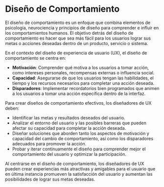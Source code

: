 # Diseño de Comportamiento

El diseño de comportamiento es un enfoque que combina elementos de psicología, neurociencia y principios de diseño para comprender e influir en los comportamientos humanos. El objetivo detrás del diseño de comportamiento es hacer que sea más fácil para los usuarios lograr sus metas o acciones deseadas dentro de un producto, servicio o sistema.

En el contexto del diseño de experiencia de usuario (UX), el diseño de comportamiento se centra en:

- **Motivación**: Comprender qué motiva a los usuarios a tomar acción, como intereses personales, recompensas externas o influencia social.
- **Capacidad**: Asegurarse de que los usuarios tengan las habilidades, el tiempo y los recursos necesarios para completar una acción deseada.
- **Disparadores**: Implementar recordatorios bien programados que animen a los usuarios a tomar una acción específica dentro de la interfaz.

Para crear diseños de comportamiento efectivos, los diseñadores de UX deben:

- Identificar las metas y resultados deseados del usuario.
- Analizar el entorno del usuario y las posibles barreras que pueden afectar su capacidad para completar la acción deseada.
- Diseñar soluciones que aborden tanto los aspectos de motivación y capacidad del cambio de comportamiento, así como los disparadores adecuados para promover la acción.
- Probar y iterar continuamente el diseño para comprender mejor el comportamiento del usuario y optimizar la participación.

Al centrarse en el diseño de comportamiento, los diseñadores de UX pueden crear experiencias más atractivas y amigables para el usuario que en última instancia promueven la satisfacción del usuario y aumentan las posibilidades de lograr sus metas deseadas.
